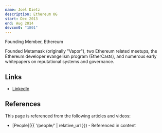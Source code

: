 ```yaml
---
name: Joel Dietz
description: Ethereum OG
start: Dec 2013
end: Aug 2014
devcon0: "1801"
---
```


Founding Member, Ethereum

Founded Metamask (originally "Vapor"), two Ethereum related meetups, the Ethereum developer evangelism program (EtherCasts), and numerous early whitepapers on reputational systems and governance. 

## Links
- [LinkedIn](https://www.linkedin.com/in/joeldietz/)

## References

This page is referenced from the following articles and videos:

- [People]({{ '/people/' | relative_url }}) - Referenced in content
